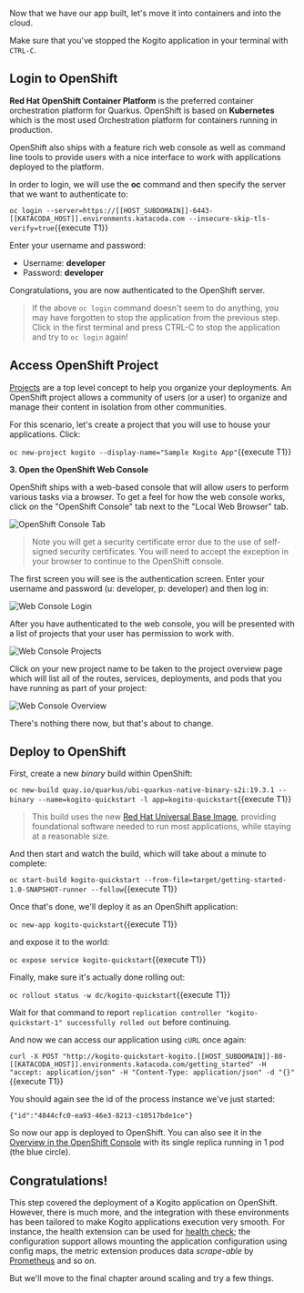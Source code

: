 Now that we have our app built, let's move it into containers and into the cloud.

Make sure that you've stopped the Kogito application in your terminal with `CTRL-C`.

## Login to OpenShift

**Red Hat OpenShift Container Platform** is the preferred container orchestration platform for Quarkus. OpenShift is based on **Kubernetes** which is the most used Orchestration platform for containers running in production.

OpenShift also ships with a feature rich web console as well as command line tools to provide users with a nice interface to work with applications deployed to the platform.

In order to login, we will use the **oc** command and then specify the server that we want to authenticate to:

`oc login --server=https://[[HOST_SUBDOMAIN]]-6443-[[KATACODA_HOST]].environments.katacoda.com --insecure-skip-tls-verify=true`{{execute T1}}

Enter your username and password:
* Username: **developer**
* Password: **developer**

Congratulations, you are now authenticated to the OpenShift server.

> If the above `oc login` command doesn't seem to do anything, you may have forgotten to stop the application from the previous
step. Click in the first terminal and press CTRL-C to stop the application and try to `oc login` again!

## Access OpenShift Project

[Projects](https://docs.openshift.com/container-platform/3.11/architecture/core_concepts/projects_and_users.html#projects) are a top level concept to help you organize your deployments. An OpenShift project allows a community of users (or a user) to organize and manage their content in isolation from other communities.

For this scenario, let's create a project that you will use to house your applications. Click:

`oc new-project kogito --display-name="Sample Kogito App"`{{execute T1}}

**3. Open the OpenShift Web Console**

OpenShift ships with a web-based console that will allow users to perform various tasks via a browser. To get a feel for how the web console works, click on the "OpenShift Console" tab next to the "Local Web Browser" tab.

![OpenShift Console Tab](/openshift/assets/middleware/quarkus/openshift-console-tab.png)

> Note you will get a security certificate error due to the use of self-signed security certificates. You will need to accept the exception in your browser to continue to the OpenShift console.

The first screen you will see is the authentication screen. Enter your username and password (u: developer, p: developer) and then log in:

![Web Console Login](/openshift/assets/middleware/middleware-kogito/login.png)

After you have authenticated to the web console, you will be presented with a list of projects that your user has permission to work with.

![Web Console Projects](/openshift/assets/middleware/middleware-kogito/projects.png)

Click on your new project name to be taken to the project overview page which will list all of the routes, services, deployments, and pods that you have running as part of your project:

![Web Console Overview](/openshift/assets/middleware/middleware-kogito/overview.png)

There's nothing there now, but that's about to change.

## Deploy to OpenShift

First, create a new _binary_ build within OpenShift:

`oc new-build quay.io/quarkus/ubi-quarkus-native-binary-s2i:19.3.1 --binary --name=kogito-quickstart -l app=kogito-quickstart`{{execute T1}}

> This build uses the new [Red Hat Universal Base Image](https://access.redhat.com/documentation/en-us/red_hat_enterprise_linux/8/html/building_running_and_managing_containers/using_red_hat_universal_base_images_standard_minimal_and_runtimes), providing foundational software needed to run most applications, while staying at a reasonable size.

And then start and watch the build, which will take about a minute to complete:

`oc start-build kogito-quickstart --from-file=target/getting-started-1.0-SNAPSHOT-runner --follow`{{execute T1}}

Once that's done, we'll deploy it as an OpenShift application:

`oc new-app kogito-quickstart`{{execute T1}}

and expose it to the world:

`oc expose service kogito-quickstart`{{execute T1}}

Finally, make sure it's actually done rolling out:

`oc rollout status -w dc/kogito-quickstart`{{execute T1}}

Wait for that command to report `replication controller "kogito-quickstart-1" successfully rolled out` before continuing.

And now we can access our application using `cURL` once again:

`curl -X POST "http://kogito-quickstart-kogito.[[HOST_SUBDOMAIN]]-80-[[KATACODA_HOST]].environments.katacoda.com/getting_started" -H "accept: application/json" -H "Content-Type: application/json" -d "{}"`{{execute T1}}


You should again see the id of the process instance we've just started:

```console
{"id":"4844cfc0-ea93-46e3-8213-c10517bde1ce"}
```

So now our app is deployed to OpenShift. You can also see it in the [Overview in the OpenShift Console](https://console-openshift-console-[[HOST_SUBDOMAIN]]-443-[[KATACODA_HOST]].environments.katacoda.com/k8s/ns/kogito/deploymentconfigs/kogito-quickstart) with its single replica running in 1 pod (the blue circle). 

## Congratulations!

This step covered the deployment of a Kogito application on OpenShift. However, there is much more, and the integration with these environments has been tailored to make Kogito applications execution very smooth. For instance, the health extension can be used for [health check](https://access.redhat.com/documentation/en-us/openshift_container_platform/3.11/html/developer_guide/dev-guide-application-health); the configuration support allows mounting the application configuration using config maps, the metric extension produces data _scrape-able_ by [Prometheus](https://prometheus.io/) and so on.

But we'll move to the final chapter around scaling and try a few things.
